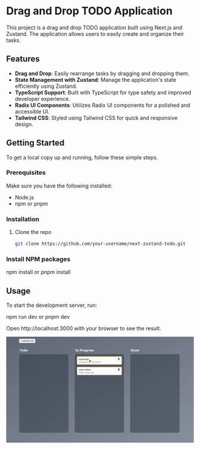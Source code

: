 # Drag and Drop TODO Application

This project is a drag and drop TODO application built using Next.js and
Zustand. The application allows users to easily create and organize their tasks.

## Features

- **Drag and Drop**: Easily rearrange tasks by dragging and dropping them.
- **State Management with Zustand**: Manage the application's state efficiently
  using Zustand.
- **TypeScript Support**: Built with TypeScript for type safety and improved
  developer experience.
- **Radix UI Components**: Utilizes Radix UI components for a polished and
  accessible UI.
- **Tailwind CSS**: Styled using Tailwind CSS for quick and responsive design.

## Getting Started

To get a local copy up and running, follow these simple steps.

### Prerequisites

Make sure you have the following installed:

- Node.js
- npm or pnpm

### Installation

1. Clone the repo
   ```sh
   git clone https://github.com/your-username/next-zustand-todo.git
   ```

### Install NPM packages

npm install or pnpm install

## Usage

To start the development server, run:

npm run dev or pnpm dev

Open http://localhost:3000 with your browser to see the result.

![](./screen.gif)
